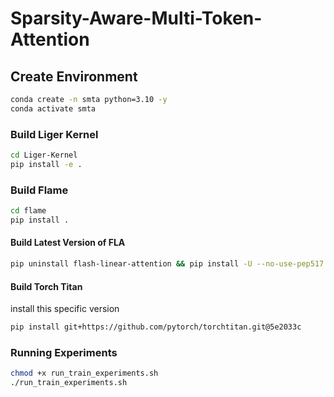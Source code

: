 # Sparsity-Aware-Multi-Token-Attention

## Create Environment
```bash
conda create -n smta python=3.10 -y
conda activate smta
```


### Build Liger Kernel

```bash
cd Liger-Kernel
pip install -e .
```

### Build Flame

```bash
cd flame
pip install .
```

#### Build Latest Version of FLA

```bash
pip uninstall flash-linear-attention && pip install -U --no-use-pep517 git+https://github.com/fla-org/flash-linear-attention
```

#### Build Torch Titan

install this specific version
```bash
pip install git+https://github.com/pytorch/torchtitan.git@5e2033c
```

### Running Experiments

```bash
chmod +x run_train_experiments.sh
./run_train_experiments.sh
```